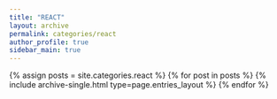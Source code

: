 ```yaml
---
title: "REACT"
layout: archive
permalink: categories/react
author_profile: true
sidebar_main: true
---
```


{% assign posts = site.categories.react %}
{% for post in posts %} {% include archive-single.html type=page.entries_layout %} {% endfor %}
